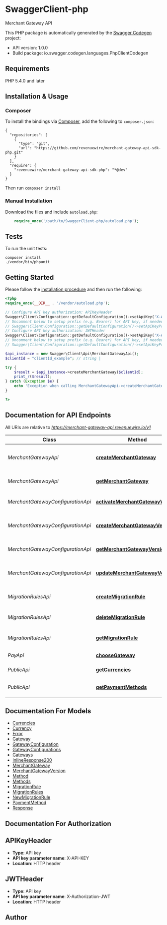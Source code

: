 # SwaggerClient-php
Merchant Gateway API

This PHP package is automatically generated by the [Swagger Codegen](https://github.com/swagger-api/swagger-codegen) project:

- API version: 1.0.0
- Build package: io.swagger.codegen.languages.PhpClientCodegen

## Requirements

PHP 5.4.0 and later

## Installation & Usage
### Composer

To install the bindings via [Composer](http://getcomposer.org/), add the following to `composer.json`:

```
{
  "repositories": [
    {
      "type": "git",
      "url": "https://github.com/revenuewire/merchant-gateway-api-sdk-php.git"
    }
  ],
  "require": {
    "revenuewire/merchant-gateway-api-sdk-php": "*@dev"
  }
}
```

Then run `composer install`

### Manual Installation

Download the files and include `autoload.php`:

```php
    require_once('/path/to/SwaggerClient-php/autoload.php');
```

## Tests

To run the unit tests:

```
composer install
./vendor/bin/phpunit
```

## Getting Started

Please follow the [installation procedure](#installation--usage) and then run the following:

```php
<?php
require_once(__DIR__ . '/vendor/autoload.php');

// Configure API key authorization: APIKeyHeader
Swagger\Client\Configuration::getDefaultConfiguration()->setApiKey('X-API-KEY', 'YOUR_API_KEY');
// Uncomment below to setup prefix (e.g. Bearer) for API key, if needed
// Swagger\Client\Configuration::getDefaultConfiguration()->setApiKeyPrefix('X-API-KEY', 'Bearer');
// Configure API key authorization: JWTHeader
Swagger\Client\Configuration::getDefaultConfiguration()->setApiKey('X-Authorization-JWT', 'YOUR_API_KEY');
// Uncomment below to setup prefix (e.g. Bearer) for API key, if needed
// Swagger\Client\Configuration::getDefaultConfiguration()->setApiKeyPrefix('X-Authorization-JWT', 'Bearer');

$api_instance = new Swagger\Client\Api\MerchantGatewayApi();
$clientId = "clientId_example"; // string | 

try {
    $result = $api_instance->createMerchantGateway($clientId);
    print_r($result);
} catch (Exception $e) {
    echo 'Exception when calling MerchantGatewayApi->createMerchantGateway: ', $e->getMessage(), PHP_EOL;
}

?>
```

## Documentation for API Endpoints

All URIs are relative to *https://merchant-gateway-api.revenuewire.io/v1*

Class | Method | HTTP request | Description
------------ | ------------- | ------------- | -------------
*MerchantGatewayApi* | [**createMerchantGateway**](docs/Api/MerchantGatewayApi.md#createmerchantgateway) | **POST** /merchants | create merchant gateway configuration
*MerchantGatewayApi* | [**getMerchantGateway**](docs/Api/MerchantGatewayApi.md#getmerchantgateway) | **GET** /merchants/{clientId} | get merchant gateway configuration
*MerchantGatewayConfigurationApi* | [**activateMerchantGatewayVersion**](docs/Api/MerchantGatewayConfigurationApi.md#activatemerchantgatewayversion) | **POST** /merchants/{clientId}/versions/{version}/activate | activate gateway version
*MerchantGatewayConfigurationApi* | [**createMerchantGatewayVersion**](docs/Api/MerchantGatewayConfigurationApi.md#createmerchantgatewayversion) | **POST** /merchants/{clientId}/versions | create a new gateway configuration version.
*MerchantGatewayConfigurationApi* | [**getMerchantGatewayVersion**](docs/Api/MerchantGatewayConfigurationApi.md#getmerchantgatewayversion) | **GET** /merchants/{clientId}/versions/{version} | get gateway version detail
*MerchantGatewayConfigurationApi* | [**updateMerchantGatewayVersion**](docs/Api/MerchantGatewayConfigurationApi.md#updatemerchantgatewayversion) | **PUT** /merchants/{clientId}/versions/{version} | update gateway version detail
*MigrationRulesApi* | [**createMigrationRule**](docs/Api/MigrationRulesApi.md#createmigrationrule) | **POST** /merchants/{clientId}/migration-rules | Create migration rule
*MigrationRulesApi* | [**deleteMigrationRule**](docs/Api/MigrationRulesApi.md#deletemigrationrule) | **DELETE** /merchants/{clientId}/migration-rules/{ruleId} | Delete migration rule
*MigrationRulesApi* | [**getMigrationRule**](docs/Api/MigrationRulesApi.md#getmigrationrule) | **GET** /merchants/{clientId}/migration-rules/{ruleId} | Get migration rule
*PayApi* | [**chooseGateway**](docs/Api/PayApi.md#choosegateway) | **GET** /merchants/{clientId}/choose-gateway | Choose a gateway
*PublicApi* | [**getCurrencies**](docs/Api/PublicApi.md#getcurrencies) | **GET** /merchants/{clientId}/currencies | get list of currencies
*PublicApi* | [**getPaymentMethods**](docs/Api/PublicApi.md#getpaymentmethods) | **GET** /merchants/{clientId}/payment-methods | get list of payment methods


## Documentation For Models

 - [Currencies](docs/Model/Currencies.md)
 - [Currency](docs/Model/Currency.md)
 - [Error](docs/Model/Error.md)
 - [Gateway](docs/Model/Gateway.md)
 - [GatewayConfiguration](docs/Model/GatewayConfiguration.md)
 - [GatewayConfigurations](docs/Model/GatewayConfigurations.md)
 - [Gateways](docs/Model/Gateways.md)
 - [InlineResponse200](docs/Model/InlineResponse200.md)
 - [MerchantGateway](docs/Model/MerchantGateway.md)
 - [MerchantGatewayVersion](docs/Model/MerchantGatewayVersion.md)
 - [Method](docs/Model/Method.md)
 - [Methods](docs/Model/Methods.md)
 - [MigrationRule](docs/Model/MigrationRule.md)
 - [MigrationRules](docs/Model/MigrationRules.md)
 - [NewMigrationRule](docs/Model/NewMigrationRule.md)
 - [PaymentMethod](docs/Model/PaymentMethod.md)
 - [Response](docs/Model/Response.md)


## Documentation For Authorization


## APIKeyHeader

- **Type**: API key
- **API key parameter name**: X-API-KEY
- **Location**: HTTP header

## JWTHeader

- **Type**: API key
- **API key parameter name**: X-Authorization-JWT
- **Location**: HTTP header


## Author




